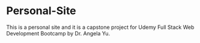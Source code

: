 # Personal-Site
This is a personal site and it is a capstone project for Udemy Full Stack Web Development Bootcamp by Dr. Angela Yu.
